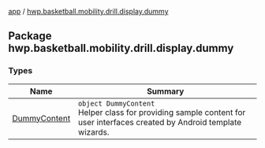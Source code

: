 [app](../index.md) / [hwp.basketball.mobility.drill.display.dummy](.)

## Package hwp.basketball.mobility.drill.display.dummy

### Types

| Name | Summary |
|---|---|
| [DummyContent](-dummy-content/index.md) | `object DummyContent`<br>Helper class for providing sample content for user interfaces created by Android template wizards. |

